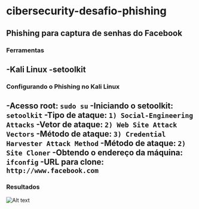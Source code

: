 # cibersecurity-desafio-phishing
Phishing para captura de senhas do Facebook
---
### Ferramentas
-Kali Linux
-setoolkit
---
### Configurando o Phishing no Kali Linux
-Acesso root: ``` sudo su ```
-Iniciando o setoolkit: ``` setoolkit ```
-Tipo de ataque: ``` 1) Social-Engineering Attacks ```
-Vetor de ataque: ``` 2) Web Site Attack Vectors ```
-Método de ataque: ``` 3) Credential Harvester Attack Method ```
-Método de ataque: ``` 2) Site Cloner ```
-Obtendo o endereço da máquina: ``` ifconfig ```
-URL para clone: ``` http://www.facebook.com ```
---
### Resultados
![Alt text](./passwd.png "Optional title")

